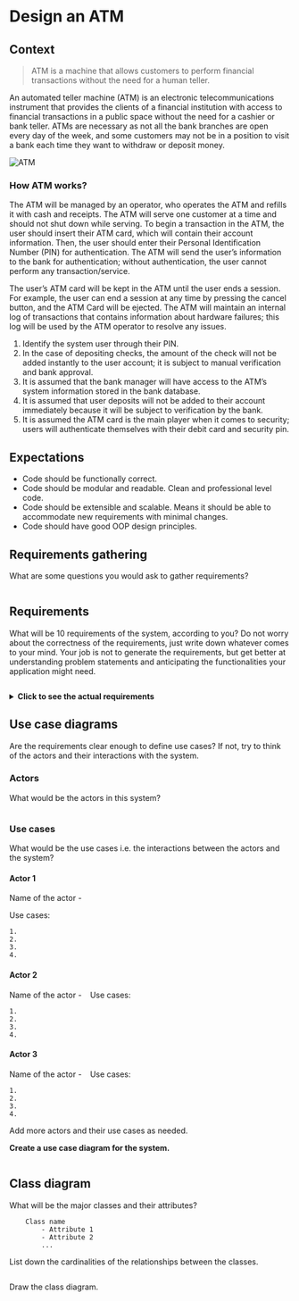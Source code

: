 # Design an ATM

## Context

> ATM is a machine that allows customers to perform financial transactions without the need for a human teller.

An automated teller machine (ATM) is an electronic telecommunications instrument that provides the clients of a financial institution with access to financial transactions in a public space without the need for a cashier or bank teller. ATMs are necessary as not all the bank branches are open every day of the week, and some customers may not be in a position to visit a bank each time they want to withdraw or deposit money.

![ATM](https://upload.wikimedia.org/wikipedia/commons/thumb/b/b1/ATM_750x1300.jpg/220px-ATM_750x1300.jpg)

### How ATM works?

The ATM will be managed by an operator, who operates the ATM and refills it with cash and receipts. The ATM will serve one customer at a time and should not shut down while serving. To begin a transaction in the ATM, the user should insert their ATM card, which will contain their account information. Then, the user should enter their Personal Identification Number (PIN) for authentication. The ATM will send the user’s information to the bank for authentication; without authentication, the user cannot perform any transaction/service.

The user’s ATM card will be kept in the ATM until the user ends a session. For example, the user can end a session at any time by pressing the cancel button, and the ATM Card will be ejected. The ATM will maintain an internal log of transactions that contains information about hardware failures; this log will be used by the ATM operator to resolve any issues.

1. Identify the system user through their PIN.
2. In the case of depositing checks, the amount of the check will not be added instantly to the user account; it is subject to manual verification and bank approval.
3. It is assumed that the bank manager will have access to the ATM’s system information stored in the bank database.
4. It is assumed that user deposits will not be added to their account immediately because it will be subject to verification by the bank.
5. It is assumed the ATM card is the main player when it comes to security; users will authenticate themselves with their debit card and security pin.


## Expectations
* Code should be functionally correct.
* Code should be modular and readable. Clean and professional level code.
* Code should be extensible and scalable. Means it should be able to accommodate new requirements with minimal changes.
* Code should have good OOP design principles.

## Requirements gathering

What are some questions you would ask to gather requirements?

```
```

## Requirements
What will be 10 requirements of the system, according to you?
Do not worry about the correctness of the requirements, just write down whatever comes to your mind.
Your job is not to generate the requirements, but get better at understanding problem statements and anticipating the functionalities your application might need.
```
```

<details>
  <summary><strong>Click to see the actual requirements</strong></summary>
  
The main components of the ATM that will affect interactions between the ATM and its users are:

  1. **Card reader:** to read the users’ ATM cards.
  2. **Keypad:** to enter information into the ATM e.g. PIN. cards.
  3. **Screen:** to display messages to the users.
  4. **Cash dispenser:** for dispensing cash.
  5. **Deposit slot:** For users to deposit cash or checks.
  6. **Printer:** for printing receipts.
  7. **Communication/Network Infrastructure:** it is assumed that the ATM has a communication infrastructure to communicate with the bank upon any transaction or activity.

  The user can have two types of accounts: 1) Checking, and 2) Savings, and should be able to perform the following five transactions on the ATM:

  1. **Balance inquiry:** To see the amount of funds in each account.
  2. **Deposit cash:** To deposit cash.
  3. **Deposit check:** To deposit checks.
  4. **Withdraw cash:** To withdraw money from their checking account.
  5. **Transfer funds:** To transfer funds to another account.
</details>

## Use case diagrams

Are the requirements clear enough to define use cases?
If not, try to think of the actors and their interactions with the system.

### Actors
What would be the actors in this system?
```
```

### Use cases

What would be the use cases i.e. the interactions between the actors and the system?

#### Actor 1

Name of the actor - ` `

Use cases:
```
1. 
2. 
3. 
4. 
```
#### Actor 2

Name of the actor - ` `
Use cases:
```
1. 
2. 
3. 
4. 
```

#### Actor 3

Name of the actor - ` `
Use cases:
```
1. 
2. 
3. 
4. 
```
Add more actors and their use cases as needed.

**Create a use case diagram for the system.**

```
```

## Class diagram

What will be the major classes and their attributes?

```
    Class name
        - Attribute 1
        - Attribute 2
        ...
```

List down the cardinalities of the relationships between the classes.
```
```

Draw the class diagram.
```
```